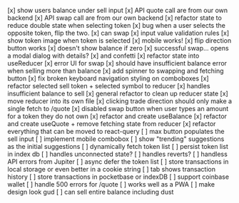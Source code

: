 [x] show users balance under sell input
[x] API quote call are from our own backend
[x] API swap call are from our own backend
[x] refactor state to reduce double state when selecting token
[x] bug when a user selects the opposite token, flip the two.
[x] can swap
[x] input value validation rules
[x] show token image when token is selected
[x] mobile works!
[x] flip direction button works
[x] doesn't show balance if zero
[x] successful swap... opens a modal dialog with details?
[x] and confetti
[x] refactor state into useReducer
[x] error UI for swap
[x] should have insufficient balance error when selling more than balance
[x] add spinner to swapping and fetching button
[x] fix broken keyboard navigation styling on comboboxes
[x] refactor selected sell token + selected symbol to reducer
[x] handles insufficient balance to sell
[x] general refactor to clean up reducer state
[x] move reducer into its own file
[x] clicking trade direction should only make a single fetch to /quote
[x] disabled swap button when user types an amount for a token they do not own
[x] refactor and create useBalance
[x] refactor and create useQuote + remove fetching state from reducer
[x] refactor everything that can be moved to react-query
[ ] max button populates the sell input
[ ] implement mobile combobox
[ ] show "trending" suggestions as the initial suggestions
[ ] dynamically fetch token list
[ ] persist token list in index db
[ ] handles unconnected state?
[ ] handles reverts?
[ ] handless API errors from Jupiter
[ ] async defer the token list
[ ] store transactions in local storage or even better in a cookie string
[ ] tab shows transaction history
[ ] store transactions in pocketbase or indexDB
[ ] support coinbase wallet
[ ] handle 500 errors for /quote
[ ] works well as a PWA
[ ] make design look gud
[ ] can sell entire balance including dust
